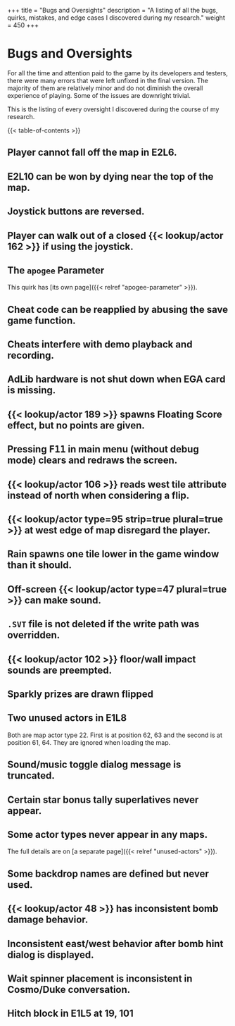 +++
title = "Bugs and Oversights"
description = "A listing of all the bugs, quirks, mistakes, and edge cases I discovered during my research."
weight = 450
+++

# Bugs and Oversights

For all the time and attention paid to the game by its developers and testers, there were many errors that were left unfixed in the final version. The majority of them are relatively minor and do not diminish the overall experience of playing. Some of the issues are downright trivial.

This is the listing of every oversight I discovered during the course of my research.

{{< table-of-contents >}}

## Player cannot fall off the map in E2L6.

## E2L10 can be won by dying near the top of the map.

## Joystick buttons are reversed.

## Player can walk out of a closed {{< lookup/actor 162 >}} if using the joystick.

## The `apogee` Parameter

This quirk has [its own page]({{< relref "apogee-parameter" >}}).

## Cheat code can be reapplied by abusing the save game function.

## Cheats interfere with demo playback and recording.

## AdLib hardware is not shut down when EGA card is missing.

## {{< lookup/actor 189 >}} spawns Floating Score effect, but no points are given.

## Pressing <kbd>F11</kbd> in main menu (without debug mode) clears and redraws the screen.

## {{< lookup/actor 106 >}} reads west tile attribute instead of north when considering a flip.

## {{< lookup/actor type=95 strip=true plural=true >}} at west edge of map disregard the player.

## Rain spawns one tile lower in the game window than it should.

## Off-screen {{< lookup/actor type=47 plural=true >}} can make sound.

## `.SVT` file is not deleted if the write path was overridden.

## {{< lookup/actor 102 >}} floor/wall impact sounds are preempted.

## Sparkly prizes are drawn flipped

## Two unused actors in E1L8

Both are map actor type 22. First is at position 62, 63 and the second is at position 61, 64. They are ignored when loading the map.

## Sound/music toggle dialog message is truncated.

## Certain star bonus tally superlatives never appear.

## Some actor types never appear in any maps.

The full details are on [a separate page]({{< relref "unused-actors" >}}).

## Some backdrop names are defined but never used.

## {{< lookup/actor 48 >}} has inconsistent bomb damage behavior.

## Inconsistent east/west behavior after bomb hint dialog is displayed.

## Wait spinner placement is inconsistent in Cosmo/Duke conversation.

## Hitch block in E1L5 at 19, 101

